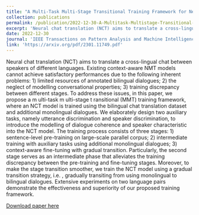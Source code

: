 ```yaml
---
title: "A Multi-Task Multi-Stage Transitional Training Framework for Neural Chat Translation."
collection: publications
permalink: /publication/2022-12-30-A-Multitask-Multistage-Transitional-Training-Framework-for-Neural-Chat-Translation
excerpt: 'Neural chat translation (NCT) aims to translate a cross-lingual chat between speakers of different languages. Existing context-aware NMT models cannot...'
date: 2022-12-30
journal: 'IEEE Transactions on Pattern Analysis and Machine Intelligence'
link: 'https://arxiv.org/pdf/2301.11749.pdf'
---
```

Neural chat translation (NCT) aims to translate a cross-lingual chat between speakers of different languages. Existing context-aware NMT models cannot achieve satisfactory performances due to the following inherent problems: 1) limited resources of annotated bilingual dialogues; 2) the neglect of modelling conversational properties; 3) training discrepancy between different stages. To address these issues, in this paper, we propose a m ulti-task m ulti-stage t ransitional (MMT) training framework, where an NCT model is trained using the bilingual chat translation dataset and additional monolingual dialogues. We elaborately design two auxiliary tasks, namely utterance discrimination and speaker discrimination, to introduce the modelling of dialogue coherence and speaker characteristic into the NCT model. The training process consists of three stages: 1) sentence-level pre-training on large-scale parallel corpus; 2) intermediate training with auxiliary tasks using additional monolingual dialogues; 3) context-aware fine-tuning with gradual transition. Particularly, the second stage serves as an intermediate phase that alleviates the training discrepancy between the pre-training and fine-tuning stages. Moreover, to make the stage transition smoother, we train the NCT model using a gradual transition strategy, i.e. , gradually transiting from using monolingual to bilingual dialogues. Extensive experiments on two language pairs demonstrate the effectiveness and superiority of our proposed training framework.

[Download paper here](https://arxiv.org/pdf/2301.11749.pdf)

